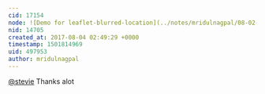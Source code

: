 ```yaml
---
cid: 17154
node: ![Demo for leaflet-blurred-location](../notes/mridulnagpal/08-02-2017/demo-for-leaflet-blurred-location)
nid: 14705
created_at: 2017-08-04 02:49:29 +0000
timestamp: 1501814969
uid: 497953
author: mridulnagpal
---
```


[@stevie](/profile/stevie) Thanks alot